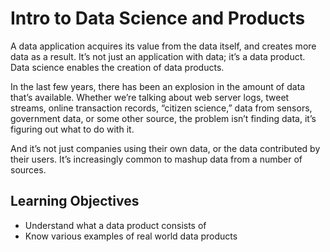 # Intro to Data Science and Products

A data application acquires its value from the data itself, and creates more data as a result. It’s not just an application with data; it’s a data product. Data science enables the creation of data products.

In the last few years, there has been an explosion in the amount of data that’s available. Whether we’re talking about web server logs, tweet streams, online transaction records, “citizen science,” data from sensors, government data, or some other source, the problem isn’t finding data, it’s figuring out what to do with it.

And it’s not just companies using their own data, or the data contributed by their users. It’s increasingly common to mashup data from a number of sources.

## Learning Objectives

* Understand what a data product consists of
* Know various examples of real world data products

